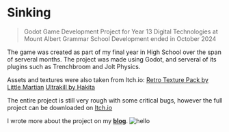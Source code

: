 # Sinking
> Godot Game Development Project for Year 13 Digital Technologies at Mount Albert Grammar School
Development ended in October 2024

The game was created as part of my final year in High School over the span of serveral months. The project was made using Godot, and serveral of its plugins such as Trenchbroom and Jolt Physics.

Assets and textures were also taken from Itch.io:
[Retro Texture Pack by Little Martian](https://little-martian.itch.io/retro-texture-pack)
[Ultrakill by Hakita](https://hakita.itch.io/ultrakill-prelude.)

The entire project is still very rough with some critical bugs, however the full project can be downloaded on [Itch.io](https://hellostas.itch.io/)

I wrote more about the project on my **[blog](stastigay.com)**.
![hello](Sinking-Game-Development/publishing%20assets/Sinking-Screenshots/3.png)
